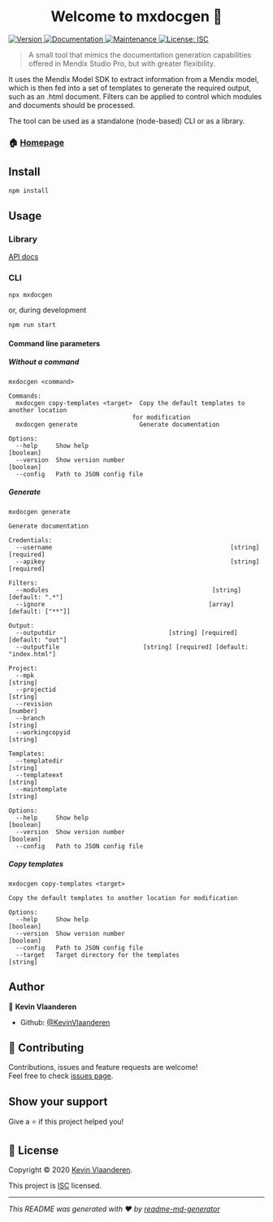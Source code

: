 <h1 align="center">Welcome to mxdocgen 👋</h1>

<p>
<a href="https://www.npmjs.com/package/mxdocgen" target="_blank">
    <img alt="Version" src="https://img.shields.io/npm/v/mxdocgen.svg">
</a>



<a href="https://github.com/KevinVlaanderen/MxDocGen#readme" target="_blank">
    <img alt="Documentation" src="https://img.shields.io/badge/documentation-yes-brightgreen.svg"/>
</a>

<a href="https://github.com/KevinVlaanderen/MxDocGen/graphs/commit-activity" target="_blank">
    <img alt="Maintenance" src="https://img.shields.io/badge/Maintained%3F-yes-green.svg"/>
</a>

<a href="https://github.com/KevinVlaanderen/MxDocGen/blob/master/LICENSE" target="_blank">
    <img alt="License: ISC"
         src="https://img.shields.io/github/license/KevinVlaanderen/mxdocgen"/>
</a>

</p>

> A small tool that mimics the documentation generation capabilities offered in Mendix Studio Pro, but with greater flexibility.

It uses the Mendix Model SDK to extract information from a Mendix model, which is then fed into a set of templates to generate the required output, such as an .html document.
Filters can be applied to control which modules and documents should be processed.

The tool can be used as a standalone (node-based) CLI or as a library.

### 🏠 [Homepage](https://github.com/KevinVlaanderen/MxDocGen#readme)



## Install

```sh
npm install
```

## Usage

### Library

[API docs](https://kevinvlaanderen.github.io/MxDocGen/)

### CLI

```sh
npx mxdocgen
```

or, during development

```sh
npm run start
```

#### Command line parameters

##### Without a command

```
mxdocgen <command>

Commands:
  mxdocgen copy-templates <target>  Copy the default templates to another location
                                  for modification
  mxdocgen generate                 Generate documentation

Options:
  --help     Show help                                                 [boolean]
  --version  Show version number                                       [boolean]
  --config   Path to JSON config file
```

##### Generate

```
mxdocgen generate

Generate documentation

Credentials:
  --username                                                 [string] [required]
  --apikey                                                   [string] [required]

Filters:
  --modules                                             [string] [default: ".*"]
  --ignore                                             [array] [default: ["**"]]

Output:
  --outputdir                               [string] [required] [default: "out"]
  --outputfile                       [string] [required] [default: "index.html"]

Project:
  --mpk                                                                 [string]
  --projectid                                                           [string]
  --revision                                                            [number]
  --branch                                                              [string]
  --workingcopyid                                                       [string]

Templates:
  --templatedir                                                         [string]
  --templateext                                                         [string]
  --maintemplate                                                        [string]

Options:
  --help     Show help                                                 [boolean]
  --version  Show version number                                       [boolean]
  --config   Path to JSON config file
```

##### Copy templates

```
mxdocgen copy-templates <target>

Copy the default templates to another location for modification

Options:
  --help     Show help                                                 [boolean]
  --version  Show version number                                       [boolean]
  --config   Path to JSON config file
  --target   Target directory for the templates                         [string]
```


## Author


👤 **Kevin Vlaanderen**




* Github: [@KevinVlaanderen](https://github.com/KevinVlaanderen)


## 🤝 Contributing

Contributions, issues and feature requests are welcome!
<br/>Feel free to check [issues page](https://github.com/KevinVlaanderen/MxDocGen/issues).

## Show your support

Give a ⭐️ if this project helped you!


## 📝 License

Copyright © 2020 [Kevin Vlaanderen](https://github.com/KevinVlaanderen).<br/>

This project is [ISC](https://github.com/KevinVlaanderen/MxDocGen/blob/master/LICENSE) licensed.

***
_This README was generated with ❤️ by [readme-md-generator](https://github.com/kefranabg/readme-md-generator)_
